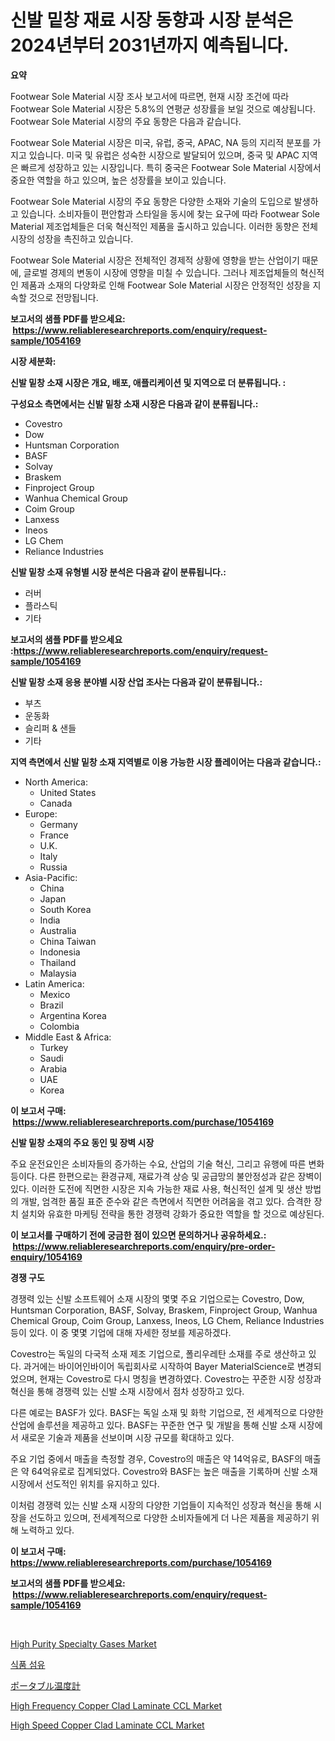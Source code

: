 <p><h1>신발 밑창 재료 시장 동향과 시장 분석은 2024년부터 2031년까지 예측됩니다.</h1></p><p><strong>요약</strong></p>
<p><p>Footwear Sole Material 시장 조사 보고서에 따르면, 현재 시장 조건에 따라 Footwear Sole Material 시장은 5.8%의 연평균 성장률을 보일 것으로 예상됩니다. Footwear Sole Material 시장의 주요 동향은 다음과 같습니다.</p><p>Footwear Sole Material 시장은 미국, 유럽, 중국, APAC, NA 등의 지리적 분포를 가지고 있습니다. 미국 및 유럽은 성숙한 시장으로 발달되어 있으며, 중국 및 APAC 지역은 빠르게 성장하고 있는 시장입니다. 특히 중국은 Footwear Sole Material 시장에서 중요한 역할을 하고 있으며, 높은 성장률을 보이고 있습니다.</p><p>Footwear Sole Material 시장의 주요 동향은 다양한 소재와 기술의 도입으로 발생하고 있습니다. 소비자들이 편안함과 스타일을 동시에 찾는 요구에 따라 Footwear Sole Material 제조업체들은 더욱 혁신적인 제품을 출시하고 있습니다. 이러한 동향은 전체 시장의 성장을 촉진하고 있습니다.</p><p>Footwear Sole Material 시장은 전체적인 경제적 상황에 영향을 받는 산업이기 때문에, 글로벌 경제의 변동이 시장에 영향을 미칠 수 있습니다. 그러나 제조업체들의 혁신적인 제품과 소재의 다양화로 인해 Footwear Sole Material 시장은 안정적인 성장을 지속할 것으로 전망됩니다.</p></p>
<p><strong>보고서의 샘플 PDF를 받으세요: &nbsp;<a href="https://www.reliableresearchreports.com/enquiry/request-sample/1054169">https://www.reliableresearchreports.com/enquiry/request-sample/1054169</a></strong></p>
<p><strong>시장 세분화:</strong></p>
<p><strong> 신발 밑창 소재 시장은 개요, 배포, 애플리케이션 및 지역으로 더 분류됩니다. :</strong></p>
<p><strong>구성요소 측면에서는 신발 밑창 소재 시장은 다음과 같이 분류됩니다.:</strong></p>
<p><ul><li>Covestro</li><li>Dow</li><li>Huntsman Corporation</li><li>BASF</li><li>Solvay</li><li>Braskem</li><li>Finproject Group</li><li>Wanhua Chemical Group</li><li>Coim Group</li><li>Lanxess</li><li>Ineos</li><li>LG Chem</li><li>Reliance Industries</li></ul></p>
<p><strong> 신발 밑창 소재 유형별 시장 분석은 다음과 같이 분류됩니다.:</strong></p>
<p><ul><li>러버</li><li>플라스틱</li><li>기타</li></ul></p>
<p><strong>보고서의 샘플 PDF를 받으세요 :<a href="https://www.reliableresearchreports.com/enquiry/request-sample/1054169">https://www.reliableresearchreports.com/enquiry/request-sample/1054169</a></strong></p>
<p><strong> 신발 밑창 소재 응용 분야별 시장 산업 조사는 다음과 같이 분류됩니다.:</strong></p>
<p><ul><li>부츠</li><li>운동화</li><li>슬리퍼 & 샌들</li><li>기타</li></ul></p>
<p><strong>지역 측면에서 신발 밑창 소재 지역별로 이용 가능한 시장 플레이어는 다음과 같습니다.:</strong></p>
<p><ul>
    <li>
        North America:
        <ul>
            <li>United States</li>
            <li>Canada</li>
        </ul>
    </li>
    <li>
        Europe:
        <ul>
            <li>Germany</li>
            <li>France</li>
            <li>U.K.</li>
            <li>Italy</li>
            <li>Russia</li>
        </ul>
    </li>
    <li>
        Asia-Pacific:
        <ul>
            <li>China</li>
            <li>Japan</li>
            <li>South Korea</li>
            <li>India</li>
            <li>Australia</li>
            <li>China Taiwan</li>
            <li>Indonesia</li>
            <li>Thailand</li>
            <li>Malaysia</li>
        </ul>
    </li>
    <li>
        Latin America:
        <ul>
            <li>Mexico</li>
            <li>Brazil</li>
            <li>Argentina Korea</li>
            <li>Colombia</li>
        </ul>
    </li>
    <li>
        Middle East & Africa:
        <ul>
            <li>Turkey</li>
            <li>Saudi</li>
            <li>Arabia</li>
            <li>UAE</li>
            <li>Korea</li>
        </ul>
    </li>
    </ul></p>
<p><strong>이 보고서 구매: &nbsp;<a href="https://www.reliableresearchreports.com/purchase/1054169">https://www.reliableresearchreports.com/purchase/1054169</a></strong></p>
<p><strong>신발 밑창 소재의 주요 동인 및 장벽 시장</strong></p>
<p><p>주요 운전요인은 소비자들의 증가하는 수요, 산업의 기술 혁신, 그리고 유행에 따른 변화 등이다. 다른 한편으로는 환경규제, 재료가격 상승 및 공급망의 불안정성과 같은 장벽이 있다. 이러한 도전에 직면한 시장은 지속 가능한 재료 사용, 혁신적인 설계 및 생산 방법의 개발, 엄격한 품질 표준 준수와 같은 측면에서 직면한 어려움을 겪고 있다. 合격한 장치 설치와 유효한 마케팅 전략을 통한 경쟁력 강화가 중요한 역할을 할 것으로 예상된다.</p></p>
<p><strong>이 보고서를 구매하기 전에 궁금한 점이 있으면 문의하거나 공유하세요.: &nbsp;<a href="https://www.reliableresearchreports.com/enquiry/pre-order-enquiry/1054169">https://www.reliableresearchreports.com/enquiry/pre-order-enquiry/1054169</a></strong></p>
<p><strong>경쟁 구도</strong></p>
<p><p>경쟁력 있는 신발 소프트웨어 소재 시장의 몇몇 주요 기업으로는 Covestro, Dow, Huntsman Corporation, BASF, Solvay, Braskem, Finproject Group, Wanhua Chemical Group, Coim Group, Lanxess, Ineos, LG Chem, Reliance Industries 등이 있다. 이 중 몇몇 기업에 대해 자세한 정보를 제공하겠다.</p><p>Covestro는 독일의 다국적 소재 제조 기업으로, 폴리우레탄 소재를 주로 생산하고 있다. 과거에는 바이어인바이어 독립회사로 시작하여 Bayer MaterialScience로 변경되었으며, 현재는 Covestro로 다시 명칭을 변경하였다. Covestro는 꾸준한 시장 성장과 혁신을 통해 경쟁력 있는 신발 소재 시장에서 점차 성장하고 있다.</p><p>다른 예로는 BASF가 있다. BASF는 독일 소재 및 화학 기업으로, 전 세계적으로 다양한 산업에 솔루션을 제공하고 있다. BASF는 꾸준한 연구 및 개발을 통해 신발 소재 시장에서 새로운 기술과 제품을 선보이며 시장 규모를 확대하고 있다.</p><p>주요 기업 중에서 매출을 측정할 경우, Covestro의 매출은 약 14억유로, BASF의 매출은 약 64억유로로 집계되었다. Covestro와 BASF는 높은 매출을 기록하며 신발 소재 시장에서 선도적인 위치를 유지하고 있다.</p><p>이처럼 경쟁력 있는 신발 소재 시장의 다양한 기업들이 지속적인 성장과 혁신을 통해 시장을 선도하고 있으며, 전세계적으로 다양한 소비자들에게 더 나은 제품을 제공하기 위해 노력하고 있다.</p></p>
<p><strong>이 보고서 구매: &nbsp; <a href="https://www.reliableresearchreports.com/purchase/1054169">https://www.reliableresearchreports.com/purchase/1054169</a></strong></p>
<p><strong>보고서의 샘플 PDF를 받으세요: &nbsp;<a href="https://www.reliableresearchreports.com/enquiry/request-sample/1054169">https://www.reliableresearchreports.com/enquiry/request-sample/1054169</a></strong><strong></strong></p>
<p>&nbsp;</p>
<p><p><a href="https://simplistic-meeting-7ee.notion.site/High-Purity-Specialty-Gases-Market-Size-Share-Trends-Analysis-Report-By-Application-Regional-Out-9c12d4e6c1f944a7b5f53c1f72f2f387">High Purity Specialty Gases Market</a></p><p><a href="https://github.com/vsr06p4p49/Market-Research-Report-List-1/blob/main/2873647194103.md">식품 섬유</a></p><p><a href="https://github.com/cbigkbh02719/Market-Research-Report-List-1/blob/main/1857529194379.md">ポータブル温度計</a></p><p><a href="https://view.publitas.com/reportprime-1/high-frequency-copper-clad-laminate-ccl-market-size-share-trends-analysis-report-by-material-by-type-by-end-user-by-region-and-segment-forecasts-2024-2031/">High Frequency Copper Clad Laminate CCL Market</a></p><p><a href="https://view.publitas.com/reportprime-1/high-speed-copper-clad-laminate-ccl-market-size-focuses-on-market-dynamics-in-depth-analysis-and-future-projections-of-its-market-forecasted-for-period-from-2024-to-2031/">High Speed Copper Clad Laminate CCL Market</a></p></p>